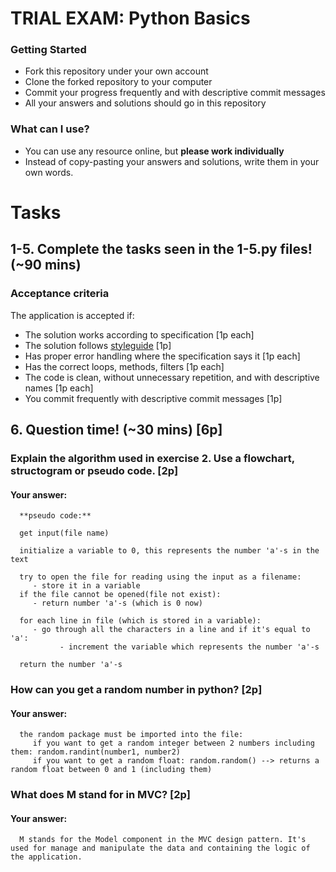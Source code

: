 # TRIAL EXAM: Python Basics

### Getting Started
 - Fork this repository under your own account
 - Clone the forked repository to your computer
 - Commit your progress frequently and with descriptive commit messages
 - All your answers and solutions should go in this repository

### What can I use?
 - You can use any resource online, but **please work individually**
 - Instead of copy-pasting your answers and solutions, write them in your own words.


# Tasks
## 1-5. Complete the tasks seen in the 1-5.py files! (~90 mins)
### Acceptance criteria
The application is accepted if:
- The solution works according to specification [1p each]
- The solution follows [styleguide](https://github.com/greenfox-academy/teaching-materials/blob/master/styleguide/python.md) [1p]
- Has proper error handling where the specification says it [1p each]
- Has the correct loops, methods, filters [1p each]
- The code is clean, without unnecessary repetition, and with descriptive names [1p each]
- You commit frequently with descriptive commit messages [1p]

## 6. Question time! (~30 mins) [6p]

### Explain the algorithm used in exercise 2. Use a flowchart, structogram or pseudo code. [2p]
#### Your answer:

      **pseudo code:**

      get input(file name)

      initialize a variable to 0, this represents the number 'a'-s in the text

      try to open the file for reading using the input as a filename:
         - store it in a variable
      if the file cannot be opened(file not exist):
         - return number 'a'-s (which is 0 now)

      for each line in file (which is stored in a variable):
         - go through all the characters in a line and if it's equal to 'a':
               - increment the variable which represents the number 'a'-s

      return the number 'a'-s


### How can you get a random number in python? [2p]
#### Your answer:

      the random package must be imported into the file:
         if you want to get a random integer between 2 numbers including them: random.randint(number1, number2)
         if you want to get a random float: random.random() --> returns a random float between 0 and 1 (including them)

### What does M stand for in MVC? [2p]
#### Your answer:
      M stands for the Model component in the MVC design pattern. It's used for manage and manipulate the data and containing the logic of the application.
